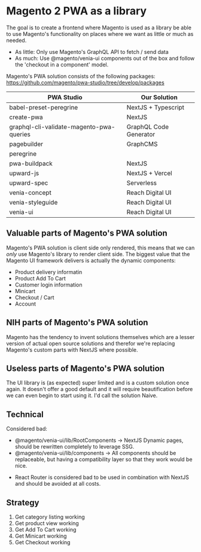 # Magento 2 PWA as a library

The goal is to create a frontend where Magento is used as a library be able to
use Magento's functionality on places where we want as little or much as needed.

- As little: Only use Magento's GraphQL API to fetch / send data
- As much: Use @magento/venia-ui components out of the box and follow the
  'checkout in a component' model.

Magento's PWA solution consists of the following packages:
https://github.com/magento/pwa-studio/tree/develop/packages

| PWA Studio                               | Our Solution           |
| ---------------------------------------- | ---------------------- |
| babel-preset-peregrine                   | NextJS + Typescript    |
| create-pwa                               | NextJS                 |
| graphql-cli-validate-magento-pwa-queries | GraphQL Code Generator |
| pagebuilder                              | GraphCMS               |
| peregrine                                |                        |
| pwa-buildpack                            | NextJS                 |
| upward-js                                | NextJS + Vercel        |
| upward-spec                              | Serverless             |
| venia-concept                            | Reach Digital UI       |
| venia-styleguide                         | Reach Digital UI       |
| venia-ui                                 | Reach Digital UI       |

## Valuable parts of Magento's PWA solution

Magento's PWA solution is client side only rendered, this means that we can
_only_ use Magento's library to render client side. The biggest value that the
Magento UI framework delivers is actually the dynamic components:

- Product delivery informatin
- Product Add To Cart
- Customer login information
- Minicart
- Checkout / Cart
- Account

## NIH parts of Magento's PWA solution

Magento has the tendency to invent solutions themselves which are a lesser
version of actual open source solutions and therefor we're replacing Magento's
custom parts with NextJS where possible.

## Useless parts of Magento's PWA solution

The UI library is (as expected) super limited and is a custom solution once
again. It doesn't offer a good default and it will require beautification before
we can even begin to start using it. I'd call the solution Naive.

## Technical

Considered bad:

- @magento/venia-ui/lib/RootComponents -> NextJS Dynamic pages, should be
  rewritten completely to leverage SSG.
- @magento/venia-ui/lib/components -> All components should be replaceable, but
  having a compatibility layer so that they work would be nice.

* React Router is considered bad to be used in combination with NextJS and
  should be avoided at all costs.

## Strategy

1. Get category listing working
2. Get product view working
3. Get Add To Cart working
4. Get Minicart working
5. Get Checkout working
